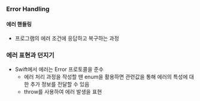 ### Error Handling

#### 에러 핸들링
- 프로그램의 에러 조건에 응답하고 복구하는 과정

### 에러 표현과 던지기
- Swift에서 에러는 Error 프로토콜을 준수
  - 에러 처리 과정을 작성할 땐 enum을 활용하면 관련값을 통해 에러의 특성에 대한 추가 정보를 전달할 수 있음
  - throw를 사용하여 에러 발생을 표현


